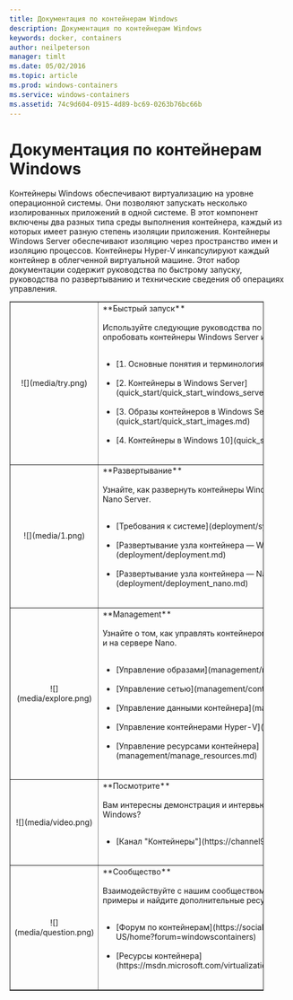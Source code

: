 ```yaml
---
title: Документация по контейнерам Windows
description: Документация по контейнерам Windows
keywords: docker, containers
author: neilpeterson
manager: timlt
ms.date: 05/02/2016
ms.topic: article
ms.prod: windows-containers
ms.service: windows-containers
ms.assetid: 74c9d604-0915-4d89-bc69-0263b76bc66b
---
```


# Документация по контейнерам Windows

Контейнеры Windows обеспечивают виртуализацию на уровне операционной системы. Они позволяют запускать несколько изолированных приложений в одной системе. В этот компонент включены два разных типа среды выполнения контейнера, каждый из которых имеет разную степень изоляции приложения. Контейнеры Windows Server обеспечивают изоляцию через пространство имен и изоляцию процессов. Контейнеры Hyper-V инкапсулируют каждый контейнер в облегченной виртуальной машине. Этот набор документации содержит руководства по быстрому запуску, руководства по развертыванию и технические сведения об операциях управления.

<table border="1" style="background-color:FFFFCC;border-collapse:collapse;border:1px solid FFCC00;color:000000;width:90%" cellpadding="25" cellspacing="5">
<tr>
<td ><center>![](media/try.png)</center></td>
<td>**Быстрый запуск**<br /><br />
Используйте следующие руководства по быстрому запуску, чтобы опробовать контейнеры Windows Server и Hyper-V.<br /><br />
<ul>
<li>[1. Основные понятия и терминология](quick_start/quick_start.md)<br /><br /></li>
<li>[2. Контейнеры в Windows Server](quick_start/quick_start_windows_server.md)<br /><br /></li>
<li>[3. Образы контейнеров в Windows Server](quick_start/quick_start_images.md)<br /><br /></li>
<li>[4. Контейнеры в Windows 10](quick_start/quick_start_windows_10.md)<br /><br /></li>
</ul>
</td>
</tr>
<tr>
<td ><center>![](media/1.png)</center></td>
<td>**Развертывание**<br /><br />
Узнайте, как развернуть контейнеры Windows в Windows Server 2016 и Nano Server.<br /><br />
<ul>
<li>[Требования к системе](deployment/system_requirements.md)<br /><br /></li>
<li>[Развертывание узла контейнера — Windows Server](deployment/deployment.md)<br /><br /></li>
<li>[Развертывание узла контейнера — Nano Server](deployment/deployment_nano.md)<br /><br /></li>

</ul>
</td>
</tr>

<tr>
<td ><center>![](media/explore.png)</center></td>
<td>**Management**<br /><br />
Узнайте о том, как управлять контейнером Windows в Windows Server 2016 и на сервере Nano.<br /><br />
<ul>
<li>[Управление образами](management/manage_images.md)<br /><br /></li>
<li>[Управление сетью](management/container_networking.md)<br /><br /></li>
<li>[Управление данными контейнера](management/manage_data.md)<br /><br /></li>
<li>[Управление контейнерами Hyper-V](management/hyperv_container.md)<br /><br /></li>
<li>[Управление ресурсами контейнера](management/manage_resources.md)<br /><br /></li>
</ul>
</td>
</tr>
<tr>
<td ><center>![](media/video.png)</center></td>
<td>**Посмотрите**<br /><br />
Вам интересны демонстрация и интервью с разработчиками контейнера Windows?<br /><br />
<ul>
<li>[Канал "Контейнеры"](https://channel9.msdn.com/Blogs/containers)</li>
</ul>
<br />
</td>
</tr>
<tr>
<td ><center>![](media/question.png)</center></td>
<td>**Сообщество**<br /><br />
Взаимодействуйте с нашим сообществом, попробуйте использовать примеры и найдите дополнительные ресурсы.<br /><br />
<ul>
<li>[Форум по контейнерам](https://social.msdn.microsoft.com/Forums/en-US/home?forum=windowscontainers)<br /><br /></li>
<li>[Ресурсы контейнера](https://msdn.microsoft.com/virtualization/community/community_overview)<br /><br /></li>
</ul>
</td>
</tr>
</table>


<!--HONumber=May16_HO4-->



